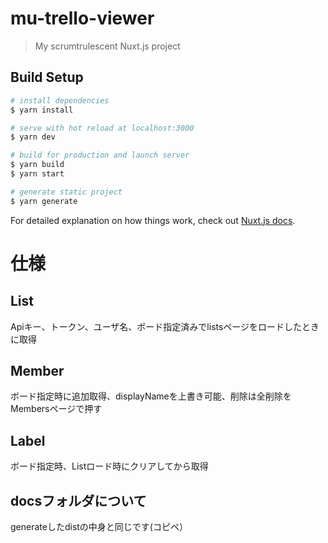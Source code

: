# mu-trello-viewer

> My scrumtrulescent Nuxt.js project

## Build Setup

``` bash
# install dependencies
$ yarn install

# serve with hot reload at localhost:3000
$ yarn dev

# build for production and launch server
$ yarn build
$ yarn start

# generate static project
$ yarn generate
```

For detailed explanation on how things work, check out [Nuxt.js docs](https://nuxtjs.org).


# 仕様
## List
Apiキー、トークン、ユーザ名、ボード指定済みでlistsページをロードしたときに取得

## Member
ボード指定時に追加取得、displayNameを上書き可能、削除は全削除をMembersページで押す

## Label
ボード指定時、Listロード時にクリアしてから取得

## docsフォルダについて
generateしたdistの中身と同じです(コピペ）